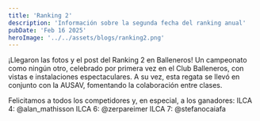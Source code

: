```yaml
---
title: 'Ranking 2'
description: 'Información sobre la segunda fecha del ranking anual'
pubDate: 'Feb 16 2025'
heroImage: '../../assets/blogs/ranking2.png'
---
```

¡Llegaron las fotos y el post del Ranking 2 en Balleneros!
Un campeonato como ningún otro, celebrado por primera vez en el Club Balleneros, con vistas e instalaciones espectaculares.
A su vez, esta regata se llevó en conjunto con la AUSAV, fomentando la colaboración entre clases.

Felicitamos a todos los competidores y, en especial, a los ganadores:
ILCA 4: @alan_mathisson
ILCA 6: @zerpareimer
ILCA 7: @stefanocaiafa